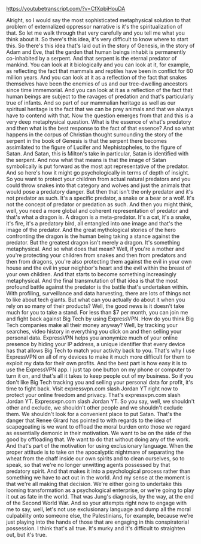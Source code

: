 https://youtubetranscript.com/?v=CfXpbiHouDA

 Alright, so I would say the most sophisticated metaphysical solution to that problem of externalized oppressor narrative is it's the spiritualization of that. So let me walk through that very carefully and you tell me what you think about it. So there's this idea, it's very difficult to know where to start this. So there's this idea that's laid out in the story of Genesis, in the story of Adam and Eve, that the garden that human beings inhabit is permanently co-inhabited by a serpent. And that serpent is the eternal predator of mankind. You can look at it biologically and you can look at it, for example, as reflecting the fact that mammals and reptiles have been in conflict for 60 million years. And you can look at it as a reflection of the fact that snakes themselves have been the enemies of us and our tree-dwelling ancestors since time immemorial. And you can look at it as a reflection of the fact that human beings are subject to the ravages of predation and that's particularly true of infants. And so part of our mammalian heritage as well as our spiritual heritage is the fact that we can be prey animals and that we always have to contend with that. Now the question emerges from that and this is a very deep metaphysical question. What is the essence of what's predatory and then what is the best response to the fact of that essence? And so what happens in the corpus of Christian thought surrounding the story of the serpent in the book of Genesis is that the serpent there becomes assimilated to the figure of Lucifer and Mephistopheles, to the figure of Satan. And Satan, this is Milton's take in particular, Satan is identified with the serpent. And now what that means is that the image of Satan symbolically is put forward as the most apt representative of the predator. And so here's how it might go psychologically in terms of depth of insight. So you want to protect your children from actual natural predators and you could throw snakes into that category and wolves and just the animals that would pose a predatory danger. But then that isn't the only predator and it's not predator as such. It's a specific predator, a snake or a bear or a wolf. It's not the concept of predator or predation as such. And then you might think, well, you need a more global and coherent representation of predator and that's what a dragon is. A dragon is a meta-predator. It's a cat, it's a snake, it's fire, it's a predatory bird, all entangled into one image and that's the image of the predator. And the great mythological stories of the hero confronting the dragon is the human being taking a stance against the predator. But the greatest dragon isn't merely a dragon. It's something metaphysical. And so what does that mean? Well, if you're a mother and you're protecting your children from snakes and then from predators and then from dragons, you're also protecting them against the evil in your own house and the evil in your neighbor's heart and the evil within the breast of your own children. And that starts to become something increasingly metaphysical. And the final transmutation of that idea is that the most profound battle against the predator is the battle that's undertaken within. With profiling, surveillance and data harvesting, there are lots of things not to like about tech giants. But what can you actually do about it when you rely on so many of their products? Well, the good news is it doesn't take much for you to take a stand. For less than $7 per month, you can join me and fight back against Big Tech by using ExpressVPN. How do you think Big Tech companies make all their money anyway? Well, by tracking your searches, video history in everything you click on and then selling your personal data. ExpressVPN helps you anonymize much of your online presence by hiding your IP address, a unique identifier that every device has that allows Big Tech to match your activity back to you. That's why I use ExpressVPN on all of my devices to make it much more difficult for them to exploit my data for their own profits. And the best part is how easy it is to use the ExpressVPN app. I just tap one button on my phone or computer to turn it on, and that's all it takes to keep people out of my business. So if you don't like Big Tech tracking you and selling your personal data for profit, it's time to fight back. Visit expressvpn.com slash Jordan YT right now to protect your online freedom and privacy. That's expressvpn.com slash Jordan YT. Expressvpn.com slash Jordan YT. So you say, well, we shouldn't other and exclude, we shouldn't other people and we shouldn't exclude them. We shouldn't look for a convenient place to put Satan. That's the danger that Renee Girard has pointed to with regards to the idea of scapegoating is we want to offload the moral burden onto those we regard as essentially demonic in their motivation. We want to be on the side of the good by offloading that. We want to do that without doing any of the work. And that's part of the motivation for using exclusionary language. When the proper attitude is to take on the apocalyptic nightmare of separating the wheat from the chaff inside our own spirits and to clean ourselves, so to speak, so that we're no longer unwitting agents possessed by that predatory spirit. And that makes it into a psychological process rather than something we have to act out in the world. And my sense at the moment is that we're all making that decision. We're either going to undertake this looming transformation as a psychological enterprise, or we're going to play it out as fate in the world. That was Jung's diagnosis, by the way, at the end of the Second World War. And so your attempts right now to engage with me to say, well, let's not use exclusionary language and dump all the moral culpability onto someone else, the Palestinians, for example, because we're just playing into the hands of those that are engaging in this conspiratorial possession. I think that's all true. It's murky and it's difficult to straighten out, but it's true.